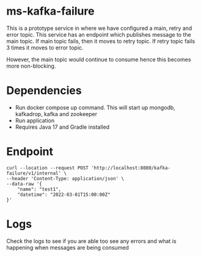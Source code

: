 # ms-kafka-failure
This is a prototype service in where we have configured a main, retry and error topic. This service has an endpoint 
which publishes message to the main topic. If main topic fails, then it moves to retry topic. If retry topic fails 3 times it moves
to error topic.

However, the main topic would continue to consume hence this becomes more non-blocking.

# Dependencies
- Run docker compose up command. This will start up mongodb, kafkadrop, kafka and zookeeper
- Run application
- Requires Java 17 and Gradle installed

# Endpoint

```curl
curl --location --request POST 'http://localhost:8080/kafka-failure/v1/internal' \
--header 'Content-Type: application/json' \
--data-raw '{
    "name": "test1",
    "datetime": "2022-03-01T15:00:00Z"
}'
```

# Logs

Check the logs to see if you are able too see any errors and what is happening when messages are being consumed